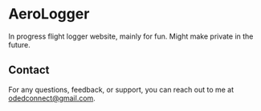 # AeroLogger

In progress flight logger website, mainly for fun. Might make private in the future.

## Contact

For any questions, feedback, or support, you can reach out to me at odedconnect@gmail.com.
